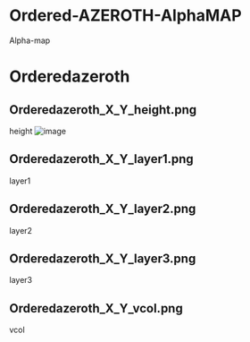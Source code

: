 # Ordered-AZEROTH-AlphaMAP
Alpha-map
# Orderedazeroth
## Orderedazeroth_X_Y_height.png
height
![image](https://github.com/user-attachments/assets/f74f2861-a6e7-46b4-ac87-a3a77a213dbd)

## Orderedazeroth_X_Y_layer1.png
layer1
## Orderedazeroth_X_Y_layer2.png
layer2
## Orderedazeroth_X_Y_layer3.png
layer3
## Orderedazeroth_X_Y_vcol.png
vcol

